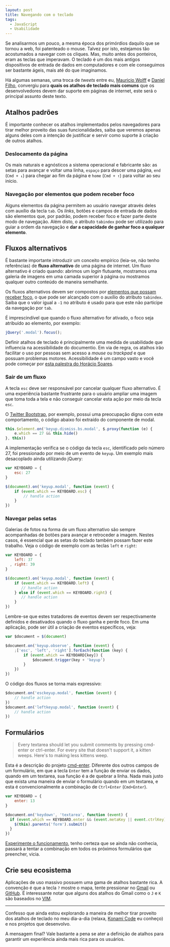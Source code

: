 ```yaml
---
layout: post
title: Navegando com o teclado
tags:
  - JavaScript
  - Usabilidade
---
```


Se analisarmos um pouco, a mesma época dos primórdios daquilo que se tornou a web, foi patenteado o mouse. Talvez por isto, estejamos tão acostumados a navegar com os cliques. Mas, muito antes dos ponteiros, eram as teclas que imperavam. O teclado é um dos mais antigos dispositivos de entrada de dados em computadores e com ele conseguimos ser bastante ágeis, mais até do que imaginamos.

Há algumas semanas, uma troca de *tweets* entre eu, [Mauricio Wolff](https://twitter.com/bitbonsai) e [Daniel Filho](https://twitter.com/danielfilho), convergiu para **quais os atalhos de teclado mais comuns** que os desenvolvedores devem dar suporte em páginas de internet, este será o principal assunto deste texto.

## Atalhos padrões

É importante conhecer os atalhos implementados pelos navegadores para tirar melhor proveito das suas funcionalidades, saiba que veremos apenas alguns deles com a intenção de justificar e servir como suporte à criação de outros atalhos.

### Deslocamento da página

Os mais naturais e agnósticos a sistema operacional e fabricante são: as setas para avançar e voltar uma linha, `espaço` para descer uma página, `end` (`Cmd + ↓`) para chegar ao fim da página e `home` (`Cmd + ↑`) para voltar ao seu início.

### Navegação por elementos que podem receber foco

Alguns elementos da página permitem ao usuário navegar através deles com auxílio da tecla `tab`. Os *links*, botões e campos de entrada de dados são elementos que, por padrão, podem receber foco e fazer parte deste modo de navegação. Além disto, o atributo `tabindex` pode ser utilizado para guiar a ordem da navegação e **dar a capacidade de ganhar foco a qualquer elemento**.

## Fluxos alternativos

É bastante importante introduzir um conceito empírico (leia-se, não tenho referências) de **fluxo alternativo** de uma página de internet. Um fluxo alternativo é criado quando: abrimos um *login* flutuante, mostramos uma galeria de imagens em uma camada superior à página ou mostramos qualquer outro conteúdo de maneira semelhante.

Os fluxos alternativos devem ser compostos por [elementos que possam receber foco](#Navegação-por-elementos-que-podem-receber-foco), o que pode ser alcançado com o auxílio do atributo `tabindex`. Saiba que o valor igual a `-1` no atributo é usado para que este não participe da navegação por `tab`. 

É imprescindível que quando o fluxo alternativo for ativado, o foco seja atribuído ao elemento, por exemplo:

~~~javascript
jQuery('.modal').focus();
~~~

Definir atalhos de teclado é principalmente uma medida de usabilidade que influencia na acessibilidade do documentio. Em via de regra, os atalhos irão facilitar o uso por pessoas sem acesso a *mouse* ou *trackpad* e que possuam problemas motores. Acessibilidade é um campo vasto e você pode começar por [esta palestra do Horácio Soares](http://www.slideshare.net/horacio.soares/frontin-rio-junho2013).

### Sair de um fluxo

A tecla `esc` deve ser responsável por cancelar qualquer fluxo alternativo. É uma experiência bastante frustrante para o usuário ampliar uma imagem que toma toda a tela e não conseguir cancelar esta ação por meio da tecla `esc`.

O [Twitter Bootstrap](getbootstrap.com), por exemplo, possui uma preocupação digna com este comportamento, o código abaixo foi extraído do componente de modal.

~~~javascript
this.$element.on('keyup.dismiss.bs.modal', $.proxy(function (e) {
    e.which == 27 && this.hide()
}, this))
~~~

A implementação verifica se o código da tecla `esc`, identificado pelo número 27, foi pressionado por meio de um evento de `keyup`. Um exemplo mais desacoplado ainda utilizando jQuery:

~~~javascript
var KEYBOARD = {
    esc: 27
}

$(document).on('keyup.modal', function (event) {
    if (event.which == KEYBOARD.esc) {
        // handle action	
    }
})
~~~

### Navegar pelas setas

Galerias de fotos na forma de um fluxo alternativo são sempre acompanhadas de botões para avançar e retroceder a imagem. Nestes casos, é essencial que as setas do teclado também possam fazer este trabalho. Veja o código de exemplo com as teclas `left` e `right`:

~~~javascript
var KEYBOARD = {
    left: 37
  , right: 39
}

$(document).on('keyup.modal', function (event) {
    if (event.which == KEYBOARD.left) {
       // handle action
    } else if (event.which == KEYBOARD.right) {
       // handle action	
    }
})
~~~

Lembre-se que estes tratadores de eventos devem ser respectivamente definidos e desativados quando o fluxo ganha e perde foco. Em uma aplicação, pode ser útil a criação de eventos específicos, veja:

~~~javascript
var $document = $(document)

$document.on('keyup.observe', function (event) {
    ;['esc', 'left', 'right'].forEach(function (key) {
        if (event.which == KEYBOARD[key]) {
        	$document.trigger(key + 'keyup')
        }
    })
})
~~~

O código dos fluxos se torna mais expressivo:

~~~javascript
$document.on('esckeyup.modal', function (event) {
    // handle action
})
$document.on('leftkeyup.modal', function (event) {
    // handle action
})
~~~

## Formulários

> Every textarea should let you submit comments by pressing cmd-enter or ctrl-enter. For every site that doesn't support it, a kitten weeps. Here's to making less kittens weep.

Esta é a descrição do projeto [cmd-enter](https://github.com/dewski/cmd-enter). Diferente dos outros campos de um formulário, em que a tecla `Enter` tem a função de enviar os dados, quando em um textarea, sua função é a de quebrar a linha. Nada mais justo que exista uma maneira de enviar o formulário quando em um textarea, e esta é convencionalmente a combinação de `Ctrl+Enter` (`Cmd+Enter`).

~~~javascript
var KEYBOARD = {
    enter: 13
}

$document.on('keydown', 'textarea', function (event) {
  if (event.which == KEYBOARD.enter && (event.metaKey || event.ctrlKey)) {
    $(this).parents('form').submit()
  }
})
~~~

[Experimente o funcionamento](http://jsfiddle.net/rPWhv/), tenho certeza que se ainda não conhecia, passará a tentar a combinação em todos os próximos formulários que preencher, vicia.

## Crie seu ecosistema

Aplicações de uso massivo possuem uma gama de atalhos bastante rica. A convenção é que a tecla `?` mostre o mapa, tente pressionar no [Gmail](http://gmail.com) ou [GitHub](http://github.com). É interessante notar que alguns dos atalhos do Gmail como o `J` e `K` são baseados no [VIM](http://www.vim.org).

----------

Confesso que ainda estou explorando a maneira de melhor tirar proveito dos atalhos de teclado no meu dia-a-dia (relaxa, [Konami Code](http://en.wikipedia.org/wiki/Konami_Code) eu conheço) e nos projetos que desenvolvo.

A mensagem final? Vale bastante a pena se ater a definição de atalhos para garantir um experiência ainda mais rica para os usuários.